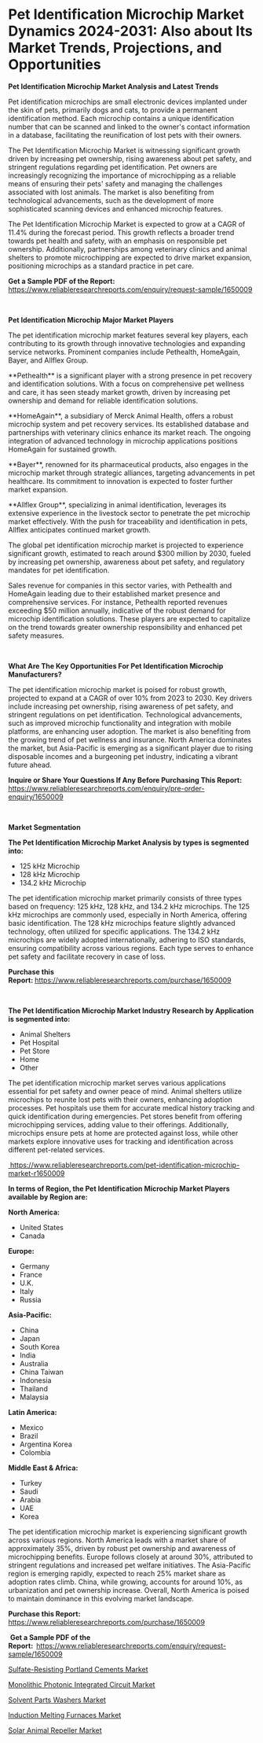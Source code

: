 <p><h1>Pet Identification Microchip Market Dynamics 2024-2031: Also about Its Market Trends, Projections, and Opportunities</h1></p><p><strong>Pet Identification Microchip Market Analysis and Latest Trends</strong></p>
<p><p>Pet identification microchips are small electronic devices implanted under the skin of pets, primarily dogs and cats, to provide a permanent identification method. Each microchip contains a unique identification number that can be scanned and linked to the owner's contact information in a database, facilitating the reunification of lost pets with their owners.</p><p>The Pet Identification Microchip Market is witnessing significant growth driven by increasing pet ownership, rising awareness about pet safety, and stringent regulations regarding pet identification. Pet owners are increasingly recognizing the importance of microchipping as a reliable means of ensuring their pets' safety and managing the challenges associated with lost animals. The market is also benefiting from technological advancements, such as the development of more sophisticated scanning devices and enhanced microchip features.</p><p>The Pet Identification Microchip Market is expected to grow at a CAGR of 11.4% during the forecast period. This growth reflects a broader trend towards pet health and safety, with an emphasis on responsible pet ownership. Additionally, partnerships among veterinary clinics and animal shelters to promote microchipping are expected to drive market expansion, positioning microchips as a standard practice in pet care.</p></p>
<p><strong>Get a Sample PDF of the Report:&nbsp;</strong> <a href="https://www.reliableresearchreports.com/enquiry/request-sample/1650009?utm_campaign=117&utm_medium=2&utm_source=Github&utm_content=ia&utm_term=18102024&utm_id=pet-identification-microchip">https://www.reliableresearchreports.com/enquiry/request-sample/1650009</a></p>
<p>&nbsp;</p>
<p><strong>Pet Identification Microchip Major Market Players</strong></p>
<p><p>The pet identification microchip market features several key players, each contributing to its growth through innovative technologies and expanding service networks. Prominent companies include Pethealth, HomeAgain, Bayer, and Allflex Group.</p><p>**Pethealth** is a significant player with a strong presence in pet recovery and identification solutions. With a focus on comprehensive pet wellness and care, it has seen steady market growth, driven by increasing pet ownership and demand for reliable identification solutions.</p><p>**HomeAgain**, a subsidiary of Merck Animal Health, offers a robust microchip system and pet recovery services. Its established database and partnerships with veterinary clinics enhance its market reach. The ongoing integration of advanced technology in microchip applications positions HomeAgain for sustained growth.</p><p>**Bayer**, renowned for its pharmaceutical products, also engages in the microchip market through strategic alliances, targeting advancements in pet healthcare. Its commitment to innovation is expected to foster further market expansion.</p><p>**Allflex Group**, specializing in animal identification, leverages its extensive experience in the livestock sector to penetrate the pet microchip market effectively. With the push for traceability and identification in pets, Allflex anticipates continued market growth.</p><p>The global pet identification microchip market is projected to experience significant growth, estimated to reach around $300 million by 2030, fueled by increasing pet ownership, awareness about pet safety, and regulatory mandates for pet identification.</p><p>Sales revenue for companies in this sector varies, with Pethealth and HomeAgain leading due to their established market presence and comprehensive services. For instance, Pethealth reported revenues exceeding $50 million annually, indicative of the robust demand for microchip identification solutions. These players are expected to capitalize on the trend towards greater ownership responsibility and enhanced pet safety measures.</p></p>
<p>&nbsp;</p>
<p><strong>What Are The Key Opportunities For Pet Identification Microchip Manufacturers?</strong></p>
<p><p>The pet identification microchip market is poised for robust growth, projected to expand at a CAGR of over 10% from 2023 to 2030. Key drivers include increasing pet ownership, rising awareness of pet safety, and stringent regulations on pet identification. Technological advancements, such as improved microchip functionality and integration with mobile platforms, are enhancing user adoption. The market is also benefiting from the growing trend of pet wellness and insurance. North America dominates the market, but Asia-Pacific is emerging as a significant player due to rising disposable incomes and a burgeoning pet industry, indicating a vibrant future ahead.</p></p>
<p><strong>Inquire or Share Your Questions If Any Before Purchasing This Report:</strong> <a href="https://www.reliableresearchreports.com/enquiry/pre-order-enquiry/1650009?utm_campaign=117&utm_medium=2&utm_source=Github&utm_content=ia&utm_term=18102024&utm_id=pet-identification-microchip">https://www.reliableresearchreports.com/enquiry/pre-order-enquiry/1650009</a></p>
<p>&nbsp;</p>
<p><strong>Market Segmentation</strong></p>
<p><strong>The Pet Identification Microchip Market Analysis by types is segmented into:</strong></p>
<p><ul><li>125 kHz Microchip</li><li>128 kHz Microchip</li><li>134.2 kHz Microchip</li></ul></p>
<p><p>The pet identification microchip market primarily consists of three types based on frequency: 125 kHz, 128 kHz, and 134.2 kHz microchips. The 125 kHz microchips are commonly used, especially in North America, offering basic identification. The 128 kHz microchips feature slightly advanced technology, often utilized for specific applications. The 134.2 kHz microchips are widely adopted internationally, adhering to ISO standards, ensuring compatibility across various regions. Each type serves to enhance pet safety and facilitate recovery in case of loss.</p></p>
<p><strong>Purchase this Report:&nbsp;</strong><a href="https://www.reliableresearchreports.com/purchase/1650009?utm_campaign=117&utm_medium=2&utm_source=Github&utm_content=ia&utm_term=18102024&utm_id=pet-identification-microchip">https://www.reliableresearchreports.com/purchase/1650009</a></p>
<p>&nbsp;</p>
<p><strong>The Pet Identification Microchip Market Industry Research by Application is segmented into:</strong></p>
<p><ul><li>Animal Shelters</li><li>Pet Hospital</li><li>Pet Store</li><li>Home</li><li>Other</li></ul></p>
<p><p>The pet identification microchip market serves various applications essential for pet safety and owner peace of mind. Animal shelters utilize microchips to reunite lost pets with their owners, enhancing adoption processes. Pet hospitals use them for accurate medical history tracking and quick identification during emergencies. Pet stores benefit from offering microchipping services, adding value to their offerings. Additionally, microchips ensure pets at home are protected against loss, while other markets explore innovative uses for tracking and identification across different pet-related services.</p></p>
<p><a href="https://www.reliableresearchreports.com/pet-identification-microchip-market-r1650009?utm_campaign=117&utm_medium=2&utm_source=Github&utm_content=ia&utm_term=18102024&utm_id=pet-identification-microchip">&nbsp;https://www.reliableresearchreports.com/pet-identification-microchip-market-r1650009</a></p>
<p><strong>In terms of Region, the Pet Identification Microchip Market Players available by Region are:</strong></p>
<p>
    <p> <strong> North America: </strong>
        <ul>
            <li>United States</li>
            <li>Canada</li>
        </ul>
        </p> 
    <p> <strong> Europe: </strong>
        <ul>
            <li>Germany</li>
            <li>France</li>
            <li>U.K.</li>
            <li>Italy</li>
            <li>Russia</li>
        </ul>
        </p> 
    <p> <strong> Asia-Pacific: </strong>
        <ul>
            <li>China</li>
            <li>Japan</li>
            <li>South Korea</li>
            <li>India</li>
            <li>Australia</li>
            <li>China Taiwan</li>
            <li>Indonesia</li>
            <li>Thailand</li>
            <li>Malaysia</li>
        </ul>
        </p> 
    <p> <strong> Latin America: </strong>
        <ul>
            <li>Mexico</li>
            <li>Brazil</li>
            <li>Argentina Korea</li>
            <li>Colombia</li>
        </ul>
        </p> 
    <p> <strong> Middle East & Africa: </strong>
        <ul>
            <li>Turkey</li>
            <li>Saudi</li>
            <li>Arabia</li>
            <li>UAE</li>
            <li>Korea</li>
        </ul>
    </p>
    </p>
<p><p>The pet identification microchip market is experiencing significant growth across various regions. North America leads with a market share of approximately 35%, driven by robust pet ownership and awareness of microchipping benefits. Europe follows closely at around 30%, attributed to stringent regulations and increased pet welfare initiatives. The Asia-Pacific region is emerging rapidly, expected to reach 25% market share as adoption rates climb. China, while growing, accounts for around 10%, as urbanization and pet ownership increase. Overall, North America is poised to maintain dominance in this evolving market landscape.</p></p>
<p><strong>Purchase this Report: </strong><a href="https://www.reliableresearchreports.com/purchase/1650009?utm_campaign=117&utm_medium=2&utm_source=Github&utm_content=ia&utm_term=18102024&utm_id=pet-identification-microchip">https://www.reliableresearchreports.com/purchase/1650009</a></p>
<p>&nbsp;<strong>Get a Sample PDF of the Report:&nbsp;&nbsp;</strong><a href="https://www.reliableresearchreports.com/enquiry/request-sample/1650009?utm_campaign=117&utm_medium=2&utm_source=Github&utm_content=ia&utm_term=18102024&utm_id=pet-identification-microchip">https://www.reliableresearchreports.com/enquiry/request-sample/1650009</a></p>
<p><strong></strong></p>
<p><p><a href="https://github.com/kaufmannDavid16/Market-Research-Report-List-1/blob/main/sulfate-resisting-portland-cements-market.md?utm_campaign=117&utm_medium=2&utm_source=Github&utm_content=ia&utm_term=18102024&utm_id=pet-identification-microchip">Sulfate-Resisting Portland Cements Market</a></p><p><a href="https://github.com/Alanbrewer218/Market-Research-Report-List-1/blob/main/monolithic-photonic-integrated-circuit-market.md?utm_campaign=117&utm_medium=2&utm_source=Github&utm_content=ia&utm_term=18102024&utm_id=pet-identification-microchip">Monolithic Photonic Integrated Circuit Market</a></p><p><a href="https://www.linkedin.com/pulse/solvent-parts-washers-market-global-trends-forecast-2024-jfqgc?utm_campaign=117&utm_medium=2&utm_source=Github&utm_content=ia&utm_term=18102024&utm_id=pet-identification-microchip">Solvent Parts Washers Market</a></p><p><a href="https://issuu.com/reportprime-2/docs/induction-melting-furnaces-market-s_03f1432ceaf43d?utm_campaign=117&utm_medium=2&utm_source=Github&utm_content=ia&utm_term=18102024&utm_id=pet-identification-microchip">Induction Melting Furnaces Market</a></p><p><a href="https://www.linkedin.com/pulse/solar-animal-repeller-revenue-growth-report-2024-2031-crowd-data-zd0mc?utm_campaign=117&utm_medium=2&utm_source=Github&utm_content=ia&utm_term=18102024&utm_id=pet-identification-microchip">Solar Animal Repeller Market</a></p></p>